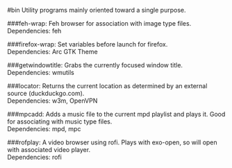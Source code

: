 #bin
Utility programs mainly oriented toward a single purpose.

###feh-wrap:
  Feh browser for association with image type files.   
  Dependencies: feh

###firefox-wrap:
   Set variables before launch for firefox.   
   Dependencies: Arc GTK Theme

###getwindowtitle:
   Grabs the currently focused window title.   
   Dependencies: wmutils

###locator:
   Returns the current location as determined by an external source (duckduckgo.com).   
   Dependencies: w3m, OpenVPN

###mpcadd:
   Adds a music file to the current mpd playlist and plays it. Good for associating with music type files.   
   Dependencies: mpd, mpc

###rofplay:
   A video browser using rofi. Plays with exo-open, so will open with associated video player.   
   Dependencies: rofi
